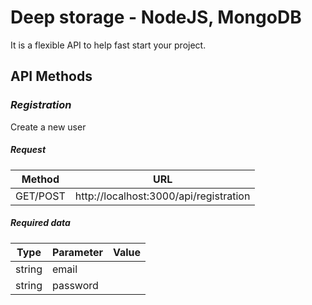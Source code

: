 # Deep storage - NodeJS, MongoDB
It is a flexible API to help fast start your project.

## API Methods



### *Registration*



Create a new user

##### Request
Method | URL
------------ | -------------
GET/POST|http://localhost:3000/api/registration

##### Required data
Type | Parameter | Value
------------ | ------------- | -------------
string | email | <email>
string | password | <password>

